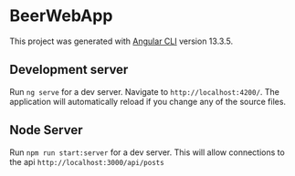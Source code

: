 # BeerWebApp

This project was generated with [Angular CLI](https://github.com/angular/angular-cli) version 13.3.5.

## Development server

Run `ng serve` for a dev server. Navigate to `http://localhost:4200/`. The application will automatically reload if you change any of the source files.

## Node Server
Run `npm run start:server` for a dev server. This will allow connections to the api `http://localhost:3000/api/posts`


